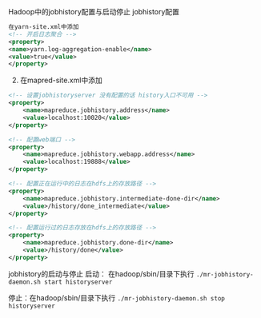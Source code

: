 Hadoop中的jobhistory配置与启动停止
jobhistory配置
```xml
在yarn-site.xml中添加
<!-- 开启日志聚合 -->
<property>
<name>yarn.log-aggregation-enable</name>
<value>true</value>
</property>
```

2. 在mapred-site.xml中添加
```xml
<!-- 设置jobhistoryserver 没有配置的话 history入口不可用 -->
<property>
    <name>mapreduce.jobhistory.address</name>
    <value>localhost:10020</value>
</property>

<!-- 配置web端口 -->
<property>
    <name>mapreduce.jobhistory.webapp.address</name>
    <value>localhost:19888</value>
</property>

<!-- 配置正在运行中的日志在hdfs上的存放路径 -->
<property>
    <name>mapreduce.jobhistory.intermediate-done-dir</name>
    <value>/history/done_intermediate</value>
</property>

<!-- 配置运行过的日志存放在hdfs上的存放路径 -->
<property>
    <name>mapreduce.jobhistory.done-dir</name>
    <value>/history/done</value>
</property>
```

jobhistory的启动与停止
启动： 在hadoop/sbin/目录下执行 
`./mr-jobhistory-daemon.sh start historyserver`

停止：在hadoop/sbin/目录下执行 
`./mr-jobhistory-daemon.sh stop historyserver`
